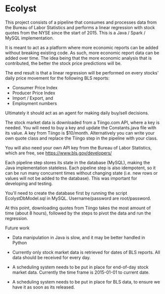 # Ecolyst

This project consists of a pipeline that consumes and processes data from the Bureau of Labor Statistics and performs a linear regression with stock quotes from the NYSE since the start of 2015.  This is a Java / Spark / MySQL implementation.

It is meant to act as a platform where more economic reports can be added without breaking existing code.  As such, more economic report data can be added over time.  The idea being that the more economic analysis that is contributed, the better the stock price predictions will be.  

The end result is that a linear regression will be performed on every stocks' daily price movement for the following BLS reports:
 - Consumer Price Index 
 - Producer Price Index 
 - Import / Export, and
 - Employment numbers
 
Ultimately it should act as an agent for making daily buy/sell decisions.

The stock market data is downloaded from a Tiingo.com API, where a key is needed.  You will need to buy a key and update the Constants.java file with its value.  A key from Tiingo is $10/month.  Alternatively you can write your own quote class and replace the Tiingo step in the pipeline with your class.

You will also need your own API key from the Bureau of Labor Statistics, which are free, see https://www.bls.gov/developers/

Each pipeline step stores its state in the database (MySQL), making the Java implementation stateless.  Each pipeline step is also idempotent, so it can be run many concurrent times without changing state (i.e. new rows or values will not be added to the database).  This was important for developing and testing.

You'll need to create the database first by running the script EcolystDbModel.sql in MySQL.  Username/password are root/password.

At this point, downloading quotes from Tiingo takes the most amount of time (about 8 hours), followed by the steps to pivot the data and run the regression.  

Future work
 - Data manipulation in Java is slow, and it may be better handled in Python
 
 - Currently only stock market data is retrieved for dates of BLS reports.  All data should be received for every day.
 
 - A scheduling system needs to be put in place for end-of-day stock market data.  Currently the time frame is 2015-01-01 to current date.
 
 - A scheduling system needs to be put in place for BLS data, to ensure we have it as soon as its released.

